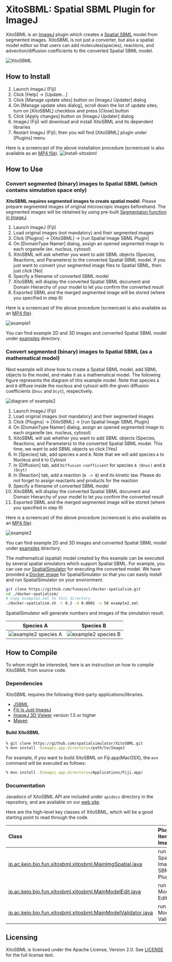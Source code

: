 XitoSBML: Spatial SBML Plugin for ImageJ
======================
XitoSBML is an [ImageJ](https://imagej.net/Welcome) plugin which creates a [Spatial SBML](http://sbml.org/Documents/Specifications/SBML_Level_3/Packages/spatial) model from segmented images.
XitoSBML is not just a converter, but also a spatial model editor so that users can add molecules(species), reactions, and advection/diffusion coefficients to the converted Spatial SBML model.

![XitoSBML](./screenshots/xitosbml.png "XitoSBML: Spatial SBML Plugin for ImageJ")

How to Install
------------------
1. Launch ImageJ (Fiji)
2. Click [Help] -> [Update...]
3. Click [Manage update sites] button on [ImageJ Updater] dialog
4. On [Manage update sites dialog], scroll down the list of update sites, turn on [XitoSBML] checkbox and press [Close] button
5. Click [Apply changes] button on [ImageJ Updater] dialog
6. ImageJ (Fiji) will download and install XitoSBML and its dependent libraries
7. Restart ImageJ (Fiji); then you will find [XitoSBML] plugin under [Plugins] menu

Here is a screencast of the above installation procedure (screencast is also
available as an [MP4 file](./screenshots/install-xitosbml.mp4)).
![install-xitosbml](./screenshots/install-xitosbml.gif "Install XitoSBML")

How to Use
-------------------
### Convert segmented (binary) images to Spatial SBML (which contains simulation space only)
**XitoSBML requires segmented images to create spatial model**.
Please prepare segmented images of original microscopic images beforehand.
The segmented images will be obtained by using pre-built [Segmentaion function in ImageJ](https://imagej.net/Segmentation).

1. Launch ImageJ (Fiji)
2. Load original images (not mandatory) and their segmented images
3. Click [Plugins] -> [XitoSBML] -> [run Spatial Image SBML Plugin]
4. On [DomainType Namer] dialog, assign an opened segmented image to each organelle (ex. nucleus, cytosol)
5. XitoSBML will ask whether you want to add SBML objects (Species, Reactions, and Parameters) to the converted Spatial SBML model. If you just want to convert your segmented image files to Spatial SBML, then just click [No]
6. Specify a filename of converted SBML model
7. XitoSBML will display the converted Spatial SBML document and Domain Hierarchy of your model to let you confirm the converted result
8. Exported SBML and the merged segmented image will be stored (where you specified in step 6)

Here is a screencast of the above procedure (screencast is also
available as an [MP4 file](./screenshots/example1.mp4)).

![example1](./screenshots/example1.gif "Convert segmented images to Spatial SBML")

You can find example 2D and 3D images and converted Spatial SBML model under [examples](https://github.com/spatialsimulator/XitoSBML/tree/master/examples) directory.

### Convert segmented (binary) images to Spatial SBML (as a mathematical model)
Next example will show how to create a Spatial SBML model, add SBML objects to the model, and make it as a mathematical model. The following figure represents the diagram of this example model. Note that species `A` and `B` diffuse inside the nucleus and cytosol with the given diffusion coefficients (`Dnuc` and `Dcyt`), respectively.

![diagram of example2](./screenshots/example2.png "Diagram of example model 2")

1. Launch ImageJ (Fiji)
2. Load original images (not mandatory) and their segmented images
3. Click [Plugins] -> [XitoSBML] -> [run Spatial Image SBML Plugin]
4. On [DomainType Namer] dialog, assign an opened segmented image to each organelle (ex. nucleus, cytosol)
5. XitoSBML will ask whether you want to add SBML objects (Species, Reactions, and Parameters) to the converted Spatial SBML model. This time, we want to add SBML objects so click [Yes]
6. In [Species] tab, add species `A` and `B`. Note that we will add species `A` to Nucleus and `B` to Cytosol
7. In [Diffusion] tab, add `Diffusion coefficient` for species `A (Dnuc)` and `B (Dcyt)`
8. In [Reaction] tab, add a reaction (`A -> B`) and its kinetic law. Please do not forget to assign reactants and products for the reaction
9. Specify a filename of converted SBML model
10. XitoSBML will display the converted Spatial SBML document and Domain Hierarchy of your model to let you confirm the converted result
11. Exported SBML and the merged segmented image will be stored (where you specified in step 9)

Here is a screencast of the above procedure (screencast is also
available as an [MP4 file](./screenshots/example2.mp4)).

![example2](./screenshots/example2.gif "Convert segmented images to Spatial SBML")

You can find example 2D and 3D images and converted Spatial SBML model under [examples](https://github.com/spatialsimulator/XitoSBML/tree/master/examples) directory.

The mathematical (spatial) model created by this example can be executed by several spatial simulators which support Spatial SBML. For example, you can use our [SpatialSimulator](https://github.com/spatialsimulator) for executing the converted model. We have provided a [Docker image](https://github.com/funasoul/docker-spatialsim) for SpatialSimulator so that you can easily install and run SpatialSimulator on your environment.

```sh
git clone https://github.com/funasoul/docker-spatialsim.git
cd ./docker-spatialsim/
# Copy example2.xml to this directory
./docker-spatialsim.sh -t 0.2 -d 0.0001 -o 50 example2.xml
```

SpatialSimulator will generate numbers and images of the simulation result.

Species A             |  Species B
:-------------------------:|:-------------------------:
![example2 species A](./screenshots/example2_a.gif "Simulation result of example2.xml (species A)") | ![example2 species B](./screenshots/example2_b.gif "Simulation result of example2.xml (species B)")

How to Compile
------------------
To whom might be interested, here is an instruction on how to compile XitoSBML from source code.

### Dependencies
XitoSBML requires the following third-party applications/libraries.

+ [JSBML](http://sbml.org/Software/JSBML "JSBML")
+ [Fiji Is Just ImageJ](http://fiji.sc/Fiji "Fiji Is Just ImageJ")
+ [ImageJ 3D Viewer](http://3dviewer.neurofly.de/ "ImageJ 3D Viewer") version 1.5 or higher
+ [Maven](https://maven.apache.org/ "Maven")

#### Build XitoSBML
```sh
% git clone https://github.com/spatialsimulator/XitoSBML.git
% mvn install -Dimagej.app.directory=/path/to/ImageJ
```
For example, if you want to build XitoSBML on Fiji.app(MacOSX), the `mvn` command will be executed as follows:
```sh
% mvn install -Dimagej.app.directory=/Applications/Fiji.app/
```

### Documentation
Javadocs of XitoSBML API are included under `apidocs` directory in the repository, and 
are available on our [web site](https://fun.bio.keio.ac.jp/software/XitoSBML/apidocs/).

Here are the high-level key classes of XitoSBML, which will be a good starting point to read through the code.

Class | Plugin item on ImageJ
:-- | :--
[jp.ac.keio.bio.fun.xitosbml.xitosbml.MainImgSpatial.java](https://fun.bio.keio.ac.jp/software/XitoSBML/apidocs/jp/ac/keio/bio/fun/xitosbml/xitosbml/MainImgSpatial.html) | run Spatial Image SBML Plugin
[jp.ac.keio.bio.fun.xitosbml.xitosbml.MainModelEdit.java](https://fun.bio.keio.ac.jp/software/XitoSBML/apidocs/jp/ac/keio/bio/fun/xitosbml/xitosbml/MainModelEdit.html) | run Model Editor
[jp.ac.keio.bio.fun.xitosbml.xitosbml.MainModelValidator.java](https://fun.bio.keio.ac.jp/software/XitoSBML/apidocs/jp/ac/keio/bio/fun/xitosbml/xitosbml/MainModelValidator.html) | run Model Validation

Licensing
------------------
XitoSBML is licensed under the Apache License, Version 2.0. See [LICENSE](https://github.com/spatialsimulator/XitoSBML/blob/master/LICENSE-2.0.txt) for the full license text.
